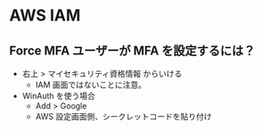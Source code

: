 # AWS IAM

## Force MFA ユーザーが MFA を設定するには？
- 右上 > マイセキュリティ資格情報 からいける
    - IAM 画面ではないことに注意。
- WinAuth を使う場合
    - Add > Google
    - AWS 設定画面側、シークレットコードを貼り付け
